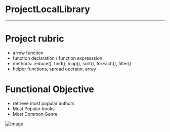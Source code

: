# ProjectLocalLibrary

---

# Project rubric
- arrow function
- function declaration / function expresssion
- methods: reduce(), find(), map(), sort(), forEach(), filter()
- helper functions, spread operator, array

# Functional Objective
- retrieve most popular authors
- Most Popular books
- Most Common Genre

![Image](https://https://github.com/doshid20/ProjectLocalLibrary/blob/main/Project_Local_Library.png)

